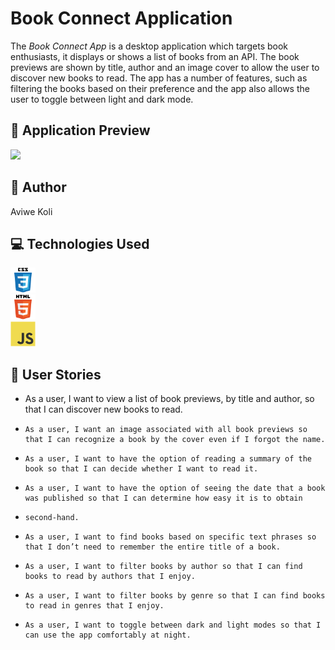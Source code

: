 
# Book Connect Application

The *Book Connect App* is a desktop application which targets book enthusiasts, it displays or shows a list of books from an API. The book previews are shown by title, author and an image cover to allow the user to discover new books to read. The app has a number of features, such as filtering the books based on their preference and the app also allows the user to toggle between light and dark mode.  <br>

## :movie_camera: Application Preview

![](https://codespace.ams3.digitaloceanspaces.com/lesson/1805/embedded/IWA_19-1.gif)
## :bust_in_silhouette: Author
Aviwe Koli 
## :computer: Technologies Used

<img src="https://raw.githubusercontent.com/devicons/devicon/master/icons/css3/css3-original-wordmark.svg" alt="CSS" width="40" height="40"><br>
<img src="https://raw.githubusercontent.com/devicons/devicon/master/icons/html5/html5-original-wordmark.svg" alt="HTML" width="40" height="40"><br>
<img src="https://raw.githubusercontent.com/devicons/devicon/master/icons/javascript/javascript-original.svg" alt="JavaScript" width="40" height="40"><br>

## :memo: User Stories 
-    As a user, I want to view a list of book previews, by title and author, so that I can discover new books to read.
-     As a user, I want an image associated with all book previews so that I can recognize a book by the cover even if I forgot the name.
-     As a user, I want to have the option of reading a summary of the book so that I can decide whether I want to read it.
-     As a user, I want to have the option of seeing the date that a book was published so that I can determine how easy it is to obtain 
-     second-hand.
-     As a user, I want to find books based on specific text phrases so that I don’t need to remember the entire title of a book.
-     As a user, I want to filter books by author so that I can find books to read by authors that I enjoy.
-     As a user, I want to filter books by genre so that I can find books to read in genres that I enjoy.
-     As a user, I want to toggle between dark and light modes so that I can use the app comfortably at night.
